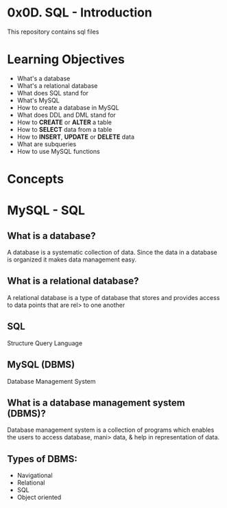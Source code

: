 # 0x0D. SQL - Introduction
This repository contains sql files
# Learning Objectives
* What's a database
* What's a relational database
* What does SQL stand for
* What's MySQL
* How to create a database in MySQL
* What does  DDL and DML stand for
* How to **CREATE** or **ALTER** a table
* How to **SELECT** data from a table
* How to **INSERT**, **UPDATE** or **DELETE** data
* What are subqueries
* How to use MySQL functions


# Concepts
# MySQL - SQL
## What is a database?
A database is a systematic collection of data. Since the data in a database is organized it makes data
management easy.
## What is a relational database?
A relational database is a type of database that stores and provides access to data points that are rel>
to one another
## SQL
Structure Query Language
## MySQL (DBMS)
Database Management System

## What is a database management system (DBMS)?
Database management system is a collection of programs which enables the users to access database, mani>
data, & help in representation of data.

## Types of DBMS:
* Navigational
* Relational
* SQL
* Object oriented